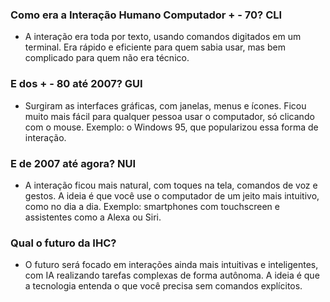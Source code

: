 ### Como era a Interação Humano Computador + - 70? CLI

- A interação era toda por texto, usando comandos digitados em um terminal. Era rápido e eficiente para quem sabia usar, mas bem complicado para quem não era técnico.

### E dos + - 80 até 2007? GUI

- Surgiram as interfaces gráficas, com janelas, menus e ícones. Ficou muito mais fácil para qualquer pessoa usar o computador, só clicando com o mouse. Exemplo: o Windows 95, que popularizou essa forma de interação.

### E de 2007 até agora? NUI

- A interação ficou mais natural, com toques na tela, comandos de voz e gestos. A ideia é que você use o computador de um jeito mais intuitivo, como no dia a dia. Exemplo: smartphones com touchscreen e assistentes como a Alexa ou Siri.

### Qual o futuro da IHC?

- O futuro será focado em interações ainda mais intuitivas e inteligentes, com IA realizando tarefas complexas de forma autônoma. A ideia é que a tecnologia entenda o que você precisa sem comandos explícitos.
